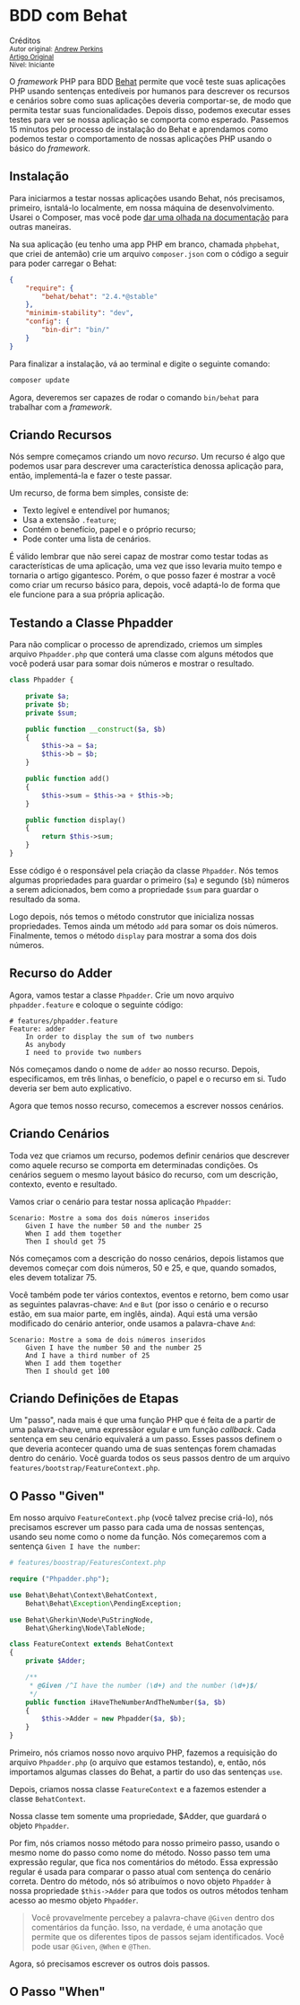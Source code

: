 BDD com Behat
==============================================
Créditos<br/>
<small>Autor original: [Andrew Perkins](https://tutsplus.com/authors/andrew-perkins)<br/>[Artigo Original](https://code.tutsplus.com/tutorials/bdd-with-behat--net-36171)<br/>Nível: Iniciante</small>

O *framework* PHP para BDD [Behat](http://behat.org/) permite que você teste suas aplicações PHP usando sentenças entedíveis por humanos para descrever os recursos e cenários sobre como suas aplicações deveria comportar-se, de modo que permita testar suas funcionalidades. Depois disso, podemos executar esses testes para ver se nossa aplicação se comporta como esperado. Passemos 15 minutos pelo processo de instalação do Behat e aprendamos como podemos testar o comportamento de nossas aplicações PHP usando o básico do *framework*.

## Instalação
Para iniciarmos a testar nossas aplicações usando Behat, nós precisamos, primeiro, isntalá-lo localmente, em nossa máquina de desenvolvimento. Usarei o Composer, mas você pode [dar uma olhada na documentação](http://docs.behat.org/quick_intro.html#installation) para outras maneiras.

Na sua aplicação (eu tenho uma app PHP em branco, chamada `phpbehat`, que criei de antemão) crie um arquivo `composer.json` com o código a seguir para poder carregar o Behat:

```json
{
	"require": {
		"behat/behat": "2.4.*@stable"
	},
	"minimim-stability": "dev",
	"config": {
		"bin-dir": "bin/"
	}
}
```

Para finalizar a instalação, vá ao terminal e digite o seguinte comando:

```bash
composer update
```

Agora, deveremos ser capazes de rodar o comando `bin/behat` para trabalhar com a *framework*.

## Criando Recursos
Nós sempre começamos criando um novo *recurso*. Um recurso é algo que podemos usar para descrever uma característica denossa aplicação para, então, implementá-la e fazer o teste passar.

Um recurso, de forma bem simples, consiste de:
- Texto legível e entendível por humanos;
- Usa a extensão `.feature`;
- Contém o benefício, papel e o próprio recurso;
- Pode conter uma lista de cenários.

É válido lembrar que não serei capaz de mostrar como testar todas as características de uma aplicação, uma vez que isso levaria muito tempo e tornaria o artigo gigantesco. Porém, o que posso fazer é mostrar a você como criar um recurso básico para, depois, você adaptá-lo de forma que ele funcione para a sua própria aplicação.

## Testando a Classe Phpadder
Para não complicar o processo de aprendizado, criemos um simples arquivo `Phpadder.php` que conterá uma classe com alguns métodos que você poderá usar para somar dois números e mostrar o resultado.

```php
class Phpadder {

	private $a;
	private $b;
	private $sum;

	public function __construct($a, $b)
	{
		$this->a = $a;
		$this->b = $b;
	}

	public function add()
	{
		$this->sum = $this->a + $this->b;
	}

	public function display()
	{
		return $this->sum;
	}
}
```

Esse código é o responsável pela criação da classe `Phpadder`. Nós temos algumas propriedades para guardar o primeiro (`$a`) e segundo (`$b`) números a serem adicionados, bem como a propriedade `$sum` para guardar o resultado da soma.

Logo depois, nós temos o método construtor que inicializa nossas propriedades. Temos ainda um método `add` para somar os dois números. Finalmente, temos o método `display` para mostrar a soma dos dois números.

## Recurso do Adder
Agora, vamos testar a classe  `Phpadder`. Crie um novo arquivo `phpadder.feature` e coloque o seguinte código:

```gherkin
# features/phpadder.feature
Feature: adder
	In order to display the sum of two numbers
	As anybody
	I need to provide two numbers
```

Nós começamos dando o nome de `adder` ao nosso recurso. Depois, especificamos, em três linhas, o benefício, o papel e o recurso em si. Tudo deveria ser bem auto explicativo.

Agora que temos nosso recurso, comecemos a escrever nossos cenários.

## Criando Cenários
Toda vez que criamos um recurso, podemos definir cenários que descrever como aquele recurso se comporta em determinadas condições. Os cenários seguem o mesmo layout básico do recurso, com um descrição, contexto, evento e resultado.

Vamos criar o cenário para testar nossa aplicação `Phpadder`:

```gherkin
Scenario: Mostre a soma dos dois números inseridos
	Given I have the number 50 and the number 25
	When I add them together
	Then I should get 75
```

Nós começamos com a descrição do nosso cenários, depois listamos que devemos começar com dois números, 50 e 25, e que, quando somados, eles devem totalizar 75.

Você também pode ter vários contextos, eventos e retorno, bem como usar as seguintes palavras-chave: `And` e `But` (por isso o cenário e o recurso estão, em sua maior parte, em inglês, ainda). Aqui está uma versão modificado do cenário anterior, onde usamos a palavra-chave `And`:

```gherkin
Scenario: Mostre a soma de dois números inseridos
	Given I have the number 50 and the number 25
	And I have a third number of 25
	When I add them together
	Then I should get 100
```

## Criando Definições de Etapas
Um "passo", nada mais é que uma função PHP que é feita de a partir de uma palavra-chave, uma expressãor egular e um função *callback*. Cada sentença em seu cenário equivalerá a um passo. Esses passos definem o que deveria acontecer quando uma de suas sentenças forem chamadas dentro do cenário. Você guarda todos os seus passos dentro de um arquivo `features/bootstrap/FeatureContext.php`.

## O Passo "Given"
Em nosso arquivo `FeatureContext.php` (você talvez precise criá-lo), nós precisamos escrever um passo para cada uma de nossas sentenças, usando seu nome como o nome da função. Nós começaremos com a sentença `Given I have the number`:

```php
# features/boostrap/FeaturesContext.php

require ("Phpadder.php");

use Behat\Behat\Context\BehatContext,
	Behat\Behat\Exception\PendingException;

use Behat\Gherkin\Node\PuStringNode,
	Behat\Gherking\Node\TableNode;

class FeatureContext extends BehatContext
{
	private $Adder;

	/**
	 * @Given /^I have the number (\d+) and the number (\d+)$/
	 */
	public function iHaveTheNumberAndTheNumber($a, $b)
	{
		$this->Adder = new Phpadder($a, $b);
	}
}
```

Primeiro, nós criamos nosso novo arquivo PHP, fazemos a requisição do arquivo `Phpadder.php` (o arquivo que estamos testando), e, então, nós importamos algumas classes do Behat, a partir do uso das sentenças `use`.

Depois, criamos nossa classe `FeatureContext` e a fazemos estender a classe `BehatContext`.

Nossa classe tem somente uma propriedade, $Adder, que guardará o objeto `Phpadder`.

Por fim, nós criamos nosso método para nosso primeiro passo, usando o mesmo nome do passo como nome do método. Nosso passo tem uma expressão regular, que fica nos comentários do método. Essa expressão regular é usada para comparar o passo atual com sentença do cenário correta. Dentro do método, nós só atribuímos o novo objeto `Phpadder` à nossa propriedade `$this->Adder` para que todos os outros métodos tenham acesso ao mesmo objeto `Phpadder`.

> Você provavelmente percebey a palavra-chave `@Given` dentro dos comentários da função. Isso, na verdade, é uma anotação que permite que os diferentes tipos de passos sejam identificados. Você pode usar `@Given`, `@When` e `@Then`.

Agora, só precisamos escrever os outros dois passos.

## O Passo "When"